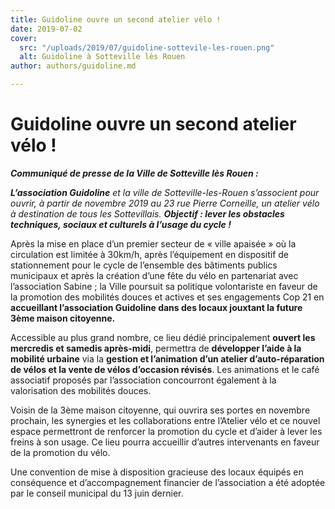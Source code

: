 ```yaml
---
title: Guidoline ouvre un second atelier vélo !
date: 2019-07-02
cover:
  src: "/uploads/2019/07/guidoline-sottevile-les-rouen.png"
  alt: Guidoline à Sotteville lès Rouen
author: authors/guidoline.md

---
```

# Guidoline ouvre un second atelier vélo !

**_Communiqué de presse de la Ville de Sotteville lès Rouen :_**

**_L’association Guidoline_** _et la ville de Sotteville-les-Rouen s’associent pour ouvrir, à partir de novembre 2019 au 23 rue Pierre Corneille, un atelier vélo à destination de tous les Sottevillais. **Objectif : lever les obstacles techniques, sociaux et culturels à l’usage du cycle !**_

Après la mise en place d’un premier secteur de « ville apaisée » où la circulation est limitée à 30km/h, après l’équipement en dispositif de stationnement pour le cycle de l’ensemble des bâtiments publics municipaux et après la création d’une fête du vélo en partenariat avec l’association Sabine ; la Ville poursuit sa politique volontariste en faveur de la promotion des mobilités douces et actives et ses engagements Cop 21 en **accueillant l’association Guidoline dans des locaux jouxtant la future 3ème maison citoyenne.**

Accessible au plus grand nombre, ce lieu dédié principalement **ouvert les mercredis et samedis après-midi**, permettra de **développer l’aide à la mobilité urbaine** via la **gestion et l’animation d’un atelier d’auto-réparation de vélos et la vente de vélos d’occasion révisés**. Les animations et le café associatif proposés par l’association concourront également à la valorisation des mobilités douces.

Voisin de la 3ème maison citoyenne, qui ouvrira ses portes en novembre prochain, les synergies et les collaborations entre l’Atelier vélo et ce nouvel espace permettront de renforcer la promotion du cycle et d’aider à lever les freins à son usage. Ce lieu pourra accueillir d’autres intervenants en faveur de la promotion du vélo.

Une convention de mise à disposition gracieuse des locaux équipés en conséquence et d’accompagnement financier de l’association a été adoptée par le conseil municipal du 13 juin dernier.
